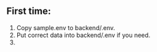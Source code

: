 ## First time:

1. Copy sample.env to backend/.env.
2. Put correct data into backend/.env if you need.
3. 